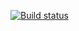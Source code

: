 [![Build status](https://ci.appveyor.com/api/projects/status/yi7lwm6git7ykyb4?svg=true)](https://ci.appveyor.com/project/Alexnoh87/unit6-cucumber)
